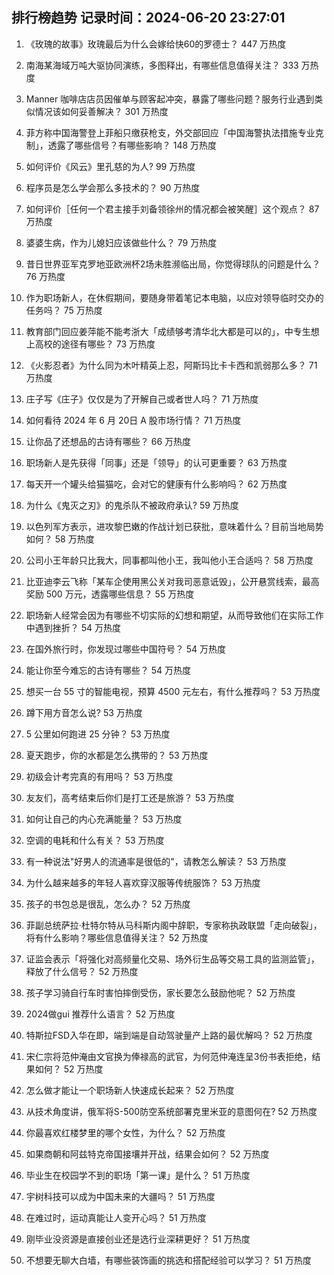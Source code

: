 
## 排行榜趋势 记录时间：2024-06-20 23:27:01
  
  1. 《玫瑰的故事》玫瑰最后为什么会嫁给快60的罗德士？ 447 万热度
    
  2. 南海某海域万吨大驱协同演练，多图释出，有哪些信息值得关注？ 333 万热度
    
  3. Manner 咖啡店店员因催单与顾客起冲突，暴露了哪些问题？服务行业遇到类似情况该如何妥善解决？ 301 万热度
    
  4. 菲方称中国海警登上菲船只缴获枪支，外交部回应「中国海警执法措施专业克制」，透露了哪些信号？有哪些影响？ 148 万热度
    
  5. 如何评价《风云》里孔慈的为人? 99 万热度
    
  6. 程序员是怎么学会那么多技术的？ 90 万热度
    
  7. 如何评价［任何一个君主接手刘备领徐州的情况都会被笑醒］这个观点？ 87 万热度
    
  8. 婆婆生病，作为儿媳妇应该做些什么？ 79 万热度
    
  9. 昔日世界亚军克罗地亚欧洲杯2场未胜濒临出局，你觉得球队的问题是什么？ 76 万热度
    
  10. 作为职场新人，在休假期间，要随身带着笔记本电脑，以应对领导临时交办的任务吗？ 75 万热度
    
  11. 教育部门回应姜萍能不能考浙大「成绩够考清华北大都是可以的」，中专生想上高校的途径有哪些？ 73 万热度
    
  12. 《火影忍者》为什么同为木叶精英上忍，阿斯玛比卡卡西和凯弱那么多？ 71 万热度
    
  13. 庄子写《庄子》仅仅是为了开解自己或者世人吗？ 71 万热度
    
  14. 如何看待 2024 年 6 月 20日 A 股市场行情？ 71 万热度
    
  15. 让你品了还想品的古诗有哪些？ 66 万热度
    
  16. 职场新人是先获得「同事」还是「领导」的认可更重要？ 63 万热度
    
  17. 每天开一个罐头给猫猫吃，会对它的健康有什么影响吗？ 62 万热度
    
  18. 为什么《鬼灭之刃》的鬼杀队不被政府承认? 59 万热度
    
  19. 以色列军方表示，进攻黎巴嫩的作战计划已获批，意味着什么？目前当地局势如何？ 58 万热度
    
  20. 公司小王年龄只比我大，同事都叫他小王，我叫他小王合适吗？ 58 万热度
    
  21. 比亚迪李云飞称「某车企使用黑公关对我司恶意诋毁」，公开悬赏线索，最高奖励 500 万元，透露哪些信息？ 55 万热度
    
  22. 职场新人经常会因为有哪些不切实际的幻想和期望，从而导致他们在实际工作中遇到挫折？ 54 万热度
    
  23. 在国外旅行时，你发现过哪些中国符号？ 54 万热度
    
  24. 能让你至今难忘的古诗有哪些？ 54 万热度
    
  25. 想买一台 55 寸的智能电视，预算 4500 元左右，有什么推荐吗？ 53 万热度
    
  26. 蹲下用方音怎么说? 53 万热度
    
  27. 5 公里如何跑进 25 分钟？ 53 万热度
    
  28. 夏天跑步，你的水都是怎么携带的？ 53 万热度
    
  29. 初级会计考完真的有用吗？ 53 万热度
    
  30. 友友们，高考结束后你们是打工还是旅游？ 53 万热度
    
  31. 如何让自己的内心充满能量？ 53 万热度
    
  32. 空调的电耗和什么有关？ 53 万热度
    
  33. 有一种说法"好男人的流通率是很低的"，请教怎么解读？ 53 万热度
    
  34. 为什么越来越多的年轻人喜欢穿汉服等传统服饰？ 53 万热度
    
  35. 孩子的书包总是很乱，怎么办？ 52 万热度
    
  36. 菲副总统萨拉·杜特尔特从马科斯内阁中辞职，专家称执政联盟「走向破裂」，将有什么影响？哪些信息值得关注？ 52 万热度
    
  37. 证监会表示「将强化对高频量化交易、场外衍生品等交易工具的监测监管」，释放了什么信号？ 52 万热度
    
  38. 孩子学习骑自行车时害怕摔倒受伤，家长要怎么鼓励他呢？ 52 万热度
    
  39. 2024做gui 推荐什么语言？ 52 万热度
    
  40. 特斯拉FSD入华在即，端到端是自动驾驶量产上路的最优解吗？ 52 万热度
    
  41. 宋仁宗将范仲淹由文官换为俸禄高的武官，为何范仲淹连呈3份书表拒绝，结果如何？ 52 万热度
    
  42. 怎么做才能让一个职场新人快速成长起来？ 52 万热度
    
  43. 从技术角度讲，俄军将S-500防空系统部署克里米亚的意图何在? 52 万热度
    
  44. 你最喜欢红楼梦里的哪个女性，为什么？ 52 万热度
    
  45. 如果商朝和阿兹特克帝国接壤并开战，结果会如何？ 52 万热度
    
  46. 毕业生在校园学不到的职场「第一课」是什么？ 51 万热度
    
  47. 宇树科技可以成为中国未来的大疆吗？ 51 万热度
    
  48. 在难过时，运动真能让人变开心吗？ 51 万热度
    
  49. 刚毕业没资源是直接创业还是选行业深耕更好？ 51 万热度
    
  50. 不想要无聊大白墙，有哪些装饰画的挑选和搭配经验可以学习？ 51 万热度
    